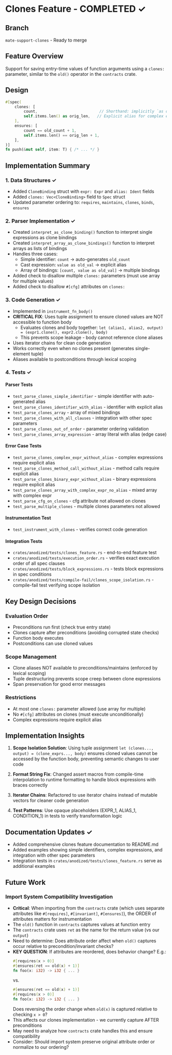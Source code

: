 # Clones Feature - COMPLETED ✓

## Branch
`mate-support-clones` - Ready to merge

## Feature Overview
Support for saving entry-time values of function arguments using a `clones:` parameter, similar to the `old()` operator in the `contracts` crate.

## Design
```rust
#[spec(
    clones: [
        count,                           // Shorthand: implicitly `as old_count`
        self.items.len() as orig_len,   // Explicit alias for complex expressions
    ],
    ensures: [
        count == old_count + 1,
        self.items.len() == orig_len + 1,
    ],
)]
fn push(&mut self, item: T) { /* ... */ }
```

## Implementation Summary

### 1. Data Structures ✓
- Added `CloneBinding` struct with `expr: Expr` and `alias: Ident` fields
- Added `clones: Vec<CloneBinding>` field to `Spec` struct
- Updated parameter ordering to: `requires`, `maintains`, `clones`, `binds`, `ensures`

### 2. Parser Implementation ✓
- Created `interpret_as_clone_binding()` function to interpret single expressions as clone bindings
- Created `interpret_array_as_clone_bindings()` function to interpret arrays as lists of bindings
- Handles three cases:
  - Simple identifier: `count` → auto-generates `old_count`
  - Cast expression: `value as old_val` → explicit alias
  - Array of bindings: `[count, value as old_val]` → multiple bindings
- Added check to disallow multiple `clones:` parameters (must use array for multiple values)
- Added check to disallow `#[cfg]` attributes on `clones:`

### 3. Code Generation ✓
- Implemented in `instrument_fn_body()`
- **CRITICAL FIX**: Uses tuple assignment to ensure cloned values are NOT accessible to function body
  - Evaluates clones and body together: `let (alias1, alias2, output) = (expr1.clone(), expr2.clone(), body)`
  - This prevents scope leakage - body cannot reference clone aliases
- Uses iterator chains for clean code generation
- Works correctly even when no clones present (generates single-element tuple)
- Aliases available to postconditions through lexical scoping

### 4. Tests ✓

#### Parser Tests
- `test_parse_clones_simple_identifier` - simple identifier with auto-generated alias
- `test_parse_clones_identifier_with_alias` - identifier with explicit alias
- `test_parse_clones_array` - array of mixed bindings
- `test_parse_clones_with_all_clauses` - integration with other spec parameters
- `test_parse_clones_out_of_order` - parameter ordering validation
- `test_parse_clones_array_expression` - array literal with alias (edge case)

#### Error Case Tests
- `test_parse_clones_complex_expr_without_alias` - complex expressions require explicit alias
- `test_parse_clones_method_call_without_alias` - method calls require explicit alias
- `test_parse_clones_binary_expr_without_alias` - binary expressions require explicit alias
- `test_parse_clones_array_with_complex_expr_no_alias` - mixed array with complex expr
- `test_parse_cfg_on_clones` - cfg attribute not allowed on clones
- `test_parse_multiple_clones` - multiple clones parameters not allowed

#### Instrumentation Test
- `test_instrument_with_clones` - verifies correct code generation

#### Integration Tests
- `crates/anodized/tests/clones_feature.rs` - end-to-end feature test
- `crates/anodized/tests/execution_order.rs` - verifies exact execution order of all spec clauses
- `crates/anodized/tests/block_expressions.rs` - tests block expressions in spec conditions
- `crates/anodized/tests/compile-fail/clones_scope_isolation.rs` - compile-fail test verifying scope isolation

## Key Design Decisions

### Evaluation Order
- Preconditions run first (check true entry state)
- Clones capture after preconditions (avoiding corrupted state checks)
- Function body executes
- Postconditions can use cloned values

### Scope Management
- Clone aliases NOT available to preconditions/maintains (enforced by lexical scoping)
- Tuple destructuring prevents scope creep between clone expressions
- Span preservation for good error messages

### Restrictions
- At most one `clones:` parameter allowed (use array for multiple)
- No `#[cfg]` attributes on clones (must execute unconditionally)
- Complex expressions require explicit alias

## Implementation Insights

1. **Scope Isolation Solution**: Using tuple assignment `let (clones..., output) = (clone_exprs..., body)` ensures cloned values cannot be accessed by the function body, preventing semantic changes to user code

2. **Format String Fix**: Changed assert macros from compile-time interpolation to runtime formatting to handle block expressions with braces correctly

3. **Iterator Chains**: Refactored to use iterator chains instead of mutable vectors for cleaner code generation

4. **Test Patterns**: Use opaque placeholders (EXPR_1, ALIAS_1, CONDITION_1) in tests to verify transformation logic

## Documentation Updates ✓
- Added comprehensive clones feature documentation to README.md
- Added examples showing simple identifiers, complex expressions, and integration with other spec parameters
- Integration tests in `crates/anodized/tests/clones_feature.rs` serve as additional examples

## Future Work

### Import System Compatibility Investigation
- **Critical**: When importing from the `contracts` crate (which uses separate attributes like `#[requires]`, `#[invariant]`, `#[ensures]`), the ORDER of attributes matters for instrumentation
- The `old()` function in `contracts` captures values at function entry
- The `contracts` crate uses `ret` as the name for the return value (vs our `output`)
- Need to determine: Does attribute order affect when `old()` captures occur relative to precondition/invariant checks?
- **KEY QUESTION**: If attributes are reordered, does behavior change? E.g.:
  ```rust
  #[requires(x > 0)]
  #[ensures(ret == old(x) + 1)]
  fn foo(x: i32) -> i32 { ... }
  ```
  vs.
  ```rust
  #[ensures(ret == old(x) + 1)]
  #[requires(x > 0)]
  fn foo(x: i32) -> i32 { ... }
  ```
  Does reversing the order change when `old(x)` is captured relative to checking `x > 0`?
- This affects our clones implementation - we currently capture AFTER preconditions
- May need to analyze how `contracts` crate handles this and ensure compatibility
- Consider: Should import system preserve original attribute order or normalize to our ordering?

